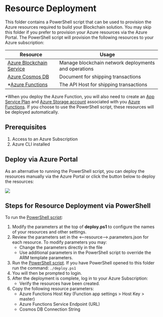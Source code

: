 # Resource Deployment

This folder contains a PowerShell script that can be used to provision the Azure resources required to build your Blockchain solution.  You may skip this folder if you prefer to provision your Azure resources via the Azure Portal.  The PowerShell script will provision the following resources to your Azure subscription:

 
| Resource              | Usage                                                                                     |
|-----------------------|-------------------------------------------------------------------------------------------|
| [Azure Blockchain Service](https://azure.microsoft.com/en-us/services/blockchain-service/) | Manage blockchain network deployments and operations|                                                     |
| [Azure Cosmos DB](https://azure.microsoft.com/en-us/services/cosmos-db/)  | Document for shipping transactions          |
| *[Azure Functions](https://azure.microsoft.com/en-us/services/functions/)               | The API Host for shipping transactions                                                  |

*When you deploy the Azure Function, you will also need to create an [App Service Plan](https://azure.microsoft.com/en-us/pricing/details/app-service/plans/) and [Azure Storage account](https://azure.microsoft.com/en-us/services/storage/) associated with you [Azure Functions](https://azure.microsoft.com/en-us/services/functions/). If you choose to use the PowerShell script, these resources will be deployed automatically.

## Prerequisites
1. Access to an Azure Subscription
2. Azure CLI installed

## Deploy via Azure Portal
As an alternative to running the PowerShell script, you can deploy the resources manually via the Azure Portal or click the button below to deploy the resources:

<a href="https://azuredeploy.net/?repository=https://github.com/microsoft/Digital-Documentation-Shipping-Industry-Solution-Accelerator/00_Resource_Deployment" target="_blank">
    <img src="http://azuredeploy.net/deploybutton.png"/>
</a> 

## Steps for Resource Deployment via PowerShell

To run the [PowerShell script](./deploy.ps1):

1. Modify the parameters at the top of **deploy.ps1** to configure the names of your resources and other settings.
2. Review the parameters set in the <--resource-->.parameters.json for each resource. To modify parameters you may:
    - Change the parameters directly in the file
    - Use additional parameters in the PowerShell script to override the ARM template parameters.
3. Run the [PowerShell script](./deploy.ps1). If you have PowerShell opened to this folder run the command:
`./deploy.ps1`
4. You will then be prompted to login.
5. After the deployment is complete, log in to your Azure Subscription:
    - Verify the resources have been created.
6. Copy the following resource parameters:
    - Azure Functions Host Key (Function app settings > Host Key > master)
    - Azure Functions Service Endpoint (URL)
    - Cosmos DB Connection String